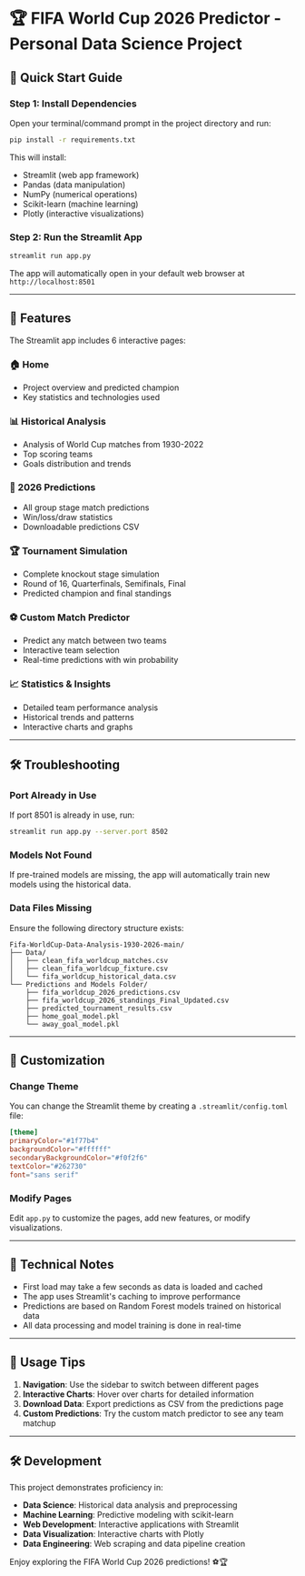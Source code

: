 # 🏆 FIFA World Cup 2026 Predictor - Personal Data Science Project

## 🚀 Quick Start Guide

### Step 1: Install Dependencies

Open your terminal/command prompt in the project directory and run:

```bash
pip install -r requirements.txt
```

This will install:
- Streamlit (web app framework)
- Pandas (data manipulation)
- NumPy (numerical operations)
- Scikit-learn (machine learning)
- Plotly (interactive visualizations)

### Step 2: Run the Streamlit App

```bash
streamlit run app.py
```

The app will automatically open in your default web browser at `http://localhost:8501`

---

## 📱 Features

The Streamlit app includes 6 interactive pages:

### 🏠 Home
- Project overview and predicted champion
- Key statistics and technologies used

### 📊 Historical Analysis
- Analysis of World Cup matches from 1930-2022
- Top scoring teams
- Goals distribution and trends

### 🎯 2026 Predictions
- All group stage match predictions
- Win/loss/draw statistics
- Downloadable predictions CSV

### 🏆 Tournament Simulation
- Complete knockout stage simulation
- Round of 16, Quarterfinals, Semifinals, Final
- Predicted champion and final standings

### ⚽ Custom Match Predictor
- Predict any match between two teams
- Interactive team selection
- Real-time predictions with win probability

### 📈 Statistics & Insights
- Detailed team performance analysis
- Historical trends and patterns
- Interactive charts and graphs

---

## 🛠️ Troubleshooting

### Port Already in Use
If port 8501 is already in use, run:
```bash
streamlit run app.py --server.port 8502
```

### Models Not Found
If pre-trained models are missing, the app will automatically train new models using the historical data.

### Data Files Missing
Ensure the following directory structure exists:
```
Fifa-WorldCup-Data-Analysis-1930-2026-main/
├── Data/
│   ├── clean_fifa_worldcup_matches.csv
│   ├── clean_fifa_worldcup_fixture.csv
│   └── fifa_worldcup_historical_data.csv
└── Predictions and Models Folder/
    ├── fifa_worldcup_2026_predictions.csv
    ├── fifa_worldcup_2026_standings_Final_Updated.csv
    ├── predicted_tournament_results.csv
    ├── home_goal_model.pkl
    └── away_goal_model.pkl
```

---

## 🎨 Customization

### Change Theme
You can change the Streamlit theme by creating a `.streamlit/config.toml` file:

```toml
[theme]
primaryColor="#1f77b4"
backgroundColor="#ffffff"
secondaryBackgroundColor="#f0f2f6"
textColor="#262730"
font="sans serif"
```

### Modify Pages
Edit `app.py` to customize the pages, add new features, or modify visualizations.

---

## 📝 Technical Notes

- First load may take a few seconds as data is loaded and cached
- The app uses Streamlit's caching to improve performance
- Predictions are based on Random Forest models trained on historical data
- All data processing and model training is done in real-time

---

## 🎯 Usage Tips

1. **Navigation**: Use the sidebar to switch between different pages
2. **Interactive Charts**: Hover over charts for detailed information
3. **Download Data**: Export predictions as CSV from the predictions page
4. **Custom Predictions**: Try the custom match predictor to see any team matchup

---

## 🛠️ Development

This project demonstrates proficiency in:
- **Data Science**: Historical data analysis and preprocessing
- **Machine Learning**: Predictive modeling with scikit-learn
- **Web Development**: Interactive applications with Streamlit
- **Data Visualization**: Interactive charts with Plotly
- **Data Engineering**: Web scraping and data pipeline creation

Enjoy exploring the FIFA World Cup 2026 predictions! ⚽🏆



